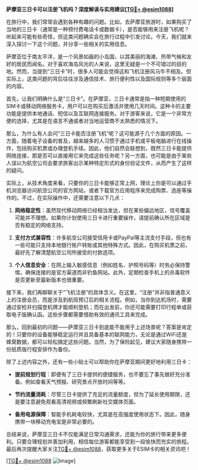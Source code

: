 **萨摩亚三日卡可以注册飞机吗？深度解读与实用建议[[TG💪+ @esim1088](https://t.me/s/esim1088)]**

在旅行中，我们常常会遇到各种有趣的问题。比如，去萨摩亚旅游时，如果购买了当地的三日卡（通常是一种预付费电话卡或数据卡），是否能够用来注册飞机呢？听起来可能有些奇怪，但这类问题确实会在旅行过程中引发讨论。今天，我们就来深入探讨一下这个问题，并分享一些相关的实用信息。

萨摩亚位于南太平洋，是一个风景如画的小岛国，以其美丽的海滩、热带气候和友好的居民而闻名。对于喜欢海岛风光的人来说，这里无疑是一个不可错过的目的地。然而，当提到“三日卡”时，很多人可能会觉得这和飞机注册风马牛不相及。但实际上，这类问题的背后往往涉及通信技术、旅行便利性以及国际规则等多个层面的内容。

首先，让我们明确什么是“三日卡”。在萨摩亚，三日卡通常是指一种短期使用的SIM卡或移动网络服务卡，用户可以在购买后激活并使用几天时间。这种卡的主要功能是提供本地通话、短信以及互联网连接服务。对于游客来说，它是一个非常方便的选择，尤其是在语言不通或者对当地运营商不太熟悉的情况下。

那么，为什么有人会问“三日卡能否注册飞机”呢？这可能源于几个方面的原因。一方面，随着电子设备的普及，越来越多的人习惯于通过手机或平板电脑进行在线操作，包括购买机票或办理登机手续。因此，他们自然会联想到，既然三日卡能提供网络连接，那是否可以直接用它来完成这些任务呢？另一方面，也可能是由于某些人误以为航空公司会要求旅客出示某种特定形式的身份验证文件，从而产生了这样的疑问。

实际上，从技术角度来看，只要你的三日卡能够正常上网，理论上你是可以通过手机浏览器访问航空公司的官方网站，或者下载官方应用程序来完成购票、选座等操作的。不过，在实际操作中，还需要注意以下几点：

1. **网络稳定性**：虽然现代移动网络已经相当发达，但在某些偏远地区，信号覆盖可能并不理想。如果你计划使用三日卡进行重要操作，请提前确认所在区域是否有稳定的网络支持。
   
2. **支付方式兼容性**：许多航空公司接受信用卡或PayPal等主流支付手段，但也有一些可能只支持本地银行账户转账或其他特殊方式。因此，在购买机票之前，最好先了解清楚航空公司所接受的付款选项。

3. **个人信息安全**：在网上输入敏感信息（例如姓名、护照号码等）时务必保持警惕，确保连接的是官方渠道而非钓鱼网站。此外，定期检查手机上的杀毒软件是否更新至最新版本也很重要。

接下来，我们再聊聊关于“飞机注册”的具体含义。在这里，“注册”并非指普通意义上的注册会员，而是涉及到航班预订后的相关流程。例如，当你到达机场时，需要通过安检并扫描登机牌才能顺利登机；而在出发前，你还可能需要打印行程单或获取电子版确认函。这些步骤都需要借助有效的通讯工具来完成。

那么，回到最初的问题——萨摩亚三日卡到底能不能用于上述场景呢？答案是肯定的！只要你的设备能够稳定运行并且具备基本的联网能力，无论是通过WiFi还是蜂窝数据，都可以轻松搞定这些问题。当然，为了保险起见，建议大家随身携带一份纸质版行程安排作为备份。

除了上述内容之外，还有一些小贴士可以帮助你在萨摩亚期间更好地利用三日卡：

- **提前规划行程**：即便有了三日卡提供的便捷服务，也不要忘了事先做好充分准备。例如查看天气预报、研究景点开放时间等等。
  
- **节约流量消耗**：尽管三日卡提供了充足的流量额度，但为了延长使用期限，还是要注意避免观看高清视频或频繁刷新社交媒体页面。

- **备用电源保障**：智能手机耗电较快，尤其是在高强度使用状态下。因此，随身携带一块移动充电宝是非常必要的。

总结来说，萨摩亚三日卡不仅能满足日常沟通需求，还能为你的旅行带来更多便利。只要合理规划并善加利用，相信每位游客都能享受到一段愉快而充实的旅程。最后再次提醒大家关注[TG💪+ @esim1088](https://t.me/s/esim1088)，获取更多关于ESIM卡的相关资讯吧！

[[TG💪+ @esim1088](https://t.me/s/esim1088) ![Image](https://i.postimg.cc/4NQfJmqS/Snipaste-2025-05-13-00-14-12.png)]